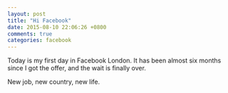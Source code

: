 ```yaml
---
layout: post
title: "Hi Facebook"
date: 2015-08-10 22:06:26 +0800
comments: true
categories: facebook
---
```


Today is my first day in Facebook London. It has been almost six months since I got the offer, and the wait is finally over. 

New job, new country, new life.
